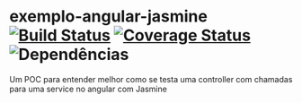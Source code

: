 # exemplo-angular-jasmine [![Build Status](https://travis-ci.org/fagnervalente/exemplo-angular-jasmine.svg?branch=master)](https://travis-ci.org/fagnervalente/exemplo-angular-jasmine) [![Coverage Status](https://coveralls.io/repos/github/fagnervalente/exemplo-angular-jasmine/badge.svg?branch=master)](https://coveralls.io/github/fagnervalente/exemplo-angular-jasmine?branch=master) ![Dependências](https://david-dm.org/fagnervalente/exemplo-angular-jasmine.svg)
Um POC para entender melhor como se testa uma controller com chamadas para uma service no angular com Jasmine
